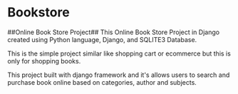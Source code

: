 # Bookstore
##Online Book Store Project##
This Online Book Store Project in Django created using Python language,
Django, and SQLITE3 Database.


This is the simple project similar like shopping cart or ecommerce but this
is only for shopping books.


This project built with django framework and it's allows users to search and
purchase book online based on categories, author and subjects.
